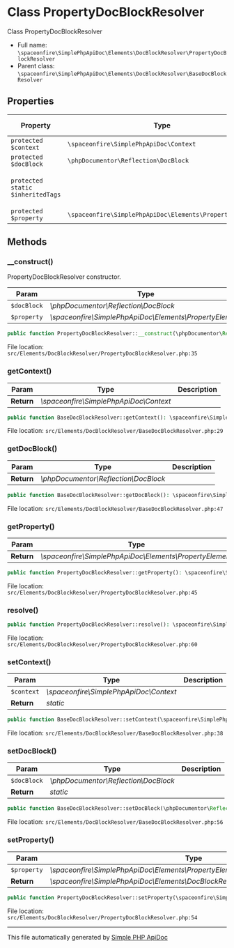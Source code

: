 # Class PropertyDocBlockResolver

Class PropertyDocBlockResolver

- Full name: `\spaceonfire\SimplePhpApiDoc\Elements\DocBlockResolver\PropertyDocBlockResolver`
- Parent class: `\spaceonfire\SimplePhpApiDoc\Elements\DocBlockResolver\BaseDocBlockResolver`

## Properties

|Property|Type|Description|Default Value|
|---|---|---|---|
|`protected $context`|<code>\spaceonfire\SimplePhpApiDoc\Context</code>|||
|`protected $docBlock`|<code>\phpDocumentor\Reflection\DocBlock</code>|||
|`protected static $inheritedTags`|||[author, copyright, version, var]|
|`protected $property`|<code>\spaceonfire\SimplePhpApiDoc\Elements\PropertyElement</code>|||

## Methods

### __construct()

PropertyDocBlockResolver constructor.

|Param|Type|Description|
|---|---|---|
|`$docBlock`|*\phpDocumentor\Reflection\DocBlock*||
|`$property`|*\spaceonfire\SimplePhpApiDoc\Elements\PropertyElement*||

```php
public function PropertyDocBlockResolver::__construct(\phpDocumentor\Reflection\DocBlock $docBlock, \spaceonfire\SimplePhpApiDoc\Elements\PropertyElement $property): mixed
```

File location: `src/Elements/DocBlockResolver/PropertyDocBlockResolver.php:35`

### getContext()


|Param|Type|Description|
|---|---|---|
|**Return**|*\spaceonfire\SimplePhpApiDoc\Context*||

```php
public function BaseDocBlockResolver::getContext(): \spaceonfire\SimplePhpApiDoc\Elements\DocBlockResolver\spaceonfire\SimplePhpApiDoc\Context
```

File location: `src/Elements/DocBlockResolver/BaseDocBlockResolver.php:29`

### getDocBlock()


|Param|Type|Description|
|---|---|---|
|**Return**|*\phpDocumentor\Reflection\DocBlock*||

```php
public function BaseDocBlockResolver::getDocBlock(): \spaceonfire\SimplePhpApiDoc\Elements\DocBlockResolver\phpDocumentor\Reflection\DocBlock
```

File location: `src/Elements/DocBlockResolver/BaseDocBlockResolver.php:47`

### getProperty()


|Param|Type|Description|
|---|---|---|
|**Return**|*\spaceonfire\SimplePhpApiDoc\Elements\PropertyElement*||

```php
public function PropertyDocBlockResolver::getProperty(): \spaceonfire\SimplePhpApiDoc\Elements\DocBlockResolver\spaceonfire\SimplePhpApiDoc\Elements\PropertyElement
```

File location: `src/Elements/DocBlockResolver/PropertyDocBlockResolver.php:45`

### resolve()

```php
public function PropertyDocBlockResolver::resolve(): \spaceonfire\SimplePhpApiDoc\Elements\DocBlockResolver\phpDocumentor\Reflection\DocBlock
```

File location: `src/Elements/DocBlockResolver/PropertyDocBlockResolver.php:60`

### setContext()


|Param|Type|Description|
|---|---|---|
|`$context`|*\spaceonfire\SimplePhpApiDoc\Context*||
|**Return**|*static*||

```php
public function BaseDocBlockResolver::setContext(\spaceonfire\SimplePhpApiDoc\Context $context): mixed
```

File location: `src/Elements/DocBlockResolver/BaseDocBlockResolver.php:38`

### setDocBlock()


|Param|Type|Description|
|---|---|---|
|`$docBlock`|*\phpDocumentor\Reflection\DocBlock*||
|**Return**|*static*||

```php
public function BaseDocBlockResolver::setDocBlock(\phpDocumentor\Reflection\DocBlock $docBlock): mixed
```

File location: `src/Elements/DocBlockResolver/BaseDocBlockResolver.php:56`

### setProperty()


|Param|Type|Description|
|---|---|---|
|`$property`|*\spaceonfire\SimplePhpApiDoc\Elements\PropertyElement*||
|**Return**|*\spaceonfire\SimplePhpApiDoc\Elements\DocBlockResolver\PropertyDocBlockResolver*||

```php
public function PropertyDocBlockResolver::setProperty(\spaceonfire\SimplePhpApiDoc\Elements\PropertyElement $property): \spaceonfire\SimplePhpApiDoc\Elements\DocBlockResolver\spaceonfire\SimplePhpApiDoc\Elements\DocBlockResolver\PropertyDocBlockResolver
```

File location: `src/Elements/DocBlockResolver/PropertyDocBlockResolver.php:54`

---

This file automatically generated by [Simple PHP ApiDoc](https://github.com/spaceonfire/simple-php-apidoc)